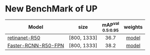 # New BenchMark of UP
|Model  | size |mAP<sup>val<br>0.5:0.95 | weights |
| ------|:---: | :---:                  | :---:   |
|[retinanet-R50](https://gitlab.bj.sensetime.com/spring2/universal-perception/-/tree/det-debug/configs/det/for_benmark/retinanet-r50_1x.yaml)    |[800, 1333]  |36.7 | [model]() |
|[Faster-RCNN-R50-FPN](https://gitlab.bj.sensetime.com/spring2/universal-perception/-/tree/det-debug/configs/det/for_benmark/faster_rcnn_r50_fpn_1x.yaml)    |[800, 1333]  |38.2 | [model]() |